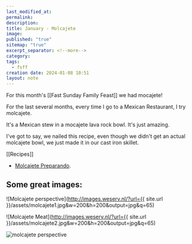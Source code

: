 ```yaml
---
last_modified_at: 
permalink: 
description: 
title: January - Molcajete
image: 
published: "true"
sitemap: "true"
excerpt_separator: <!--more-->
category: 
tags:
  - fsff
creation date: 2024-01-08 10:51
layout: note
---
```

For this month's [[Fast Sunday Family Feast]] we had mocajete! 

For the last several months, every time I go to a Mexican Restaurant, I try molcajete.

It's a Mexican stew in a mocajete lava rock bowl. It's just amazing. 

I've got to say, we nailed this recipe, even though we didn't get an actual molcajete bowl, we just made it in our cast iron skillet. 

[[Recipes]]
- [Molcajete Preparando](https://recipes.crouton.app/recipes/488D14D1-F87A-4961-83AB-FD73A80E3CCB?locale=en). 

## Some great images: 

![Molcajete perspective](http://images.weserv.nl/?url={{ site.url }}/assets/molcajete1.jpg&w=200&h=200&output=jpg&q=65)

![Molcajete Meat](http://images.weserv.nl/?url={{ site.url }}/assets/molcajete2.jpg&w=200&h=200&output=jpg&q=65)



![molcajete perspective](https://jethro.site/assets/molcajete1.jpg)